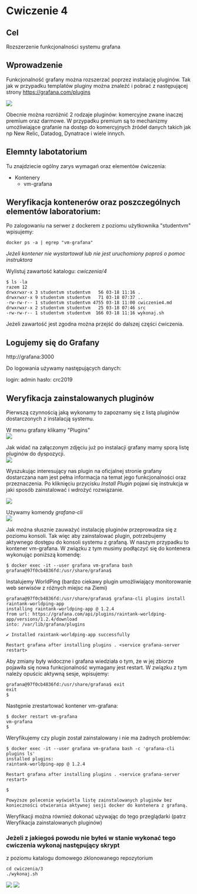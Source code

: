 # Cwiczenie 4

## Cel
Rozszerzenie funkcjonalności systemu grafana

## Wprowadzenie
Funkcjonalność grafany można rozszerzać poprzez instalację pluginów.
Tak jak w przypadku templatów pluginy można znaleźć i pobrać z następującej strony https://grafana.com/plugins


![](src/pluginy.png "")

Obecnie można rozróżnić 2 rodzaje pluginów: komercyjne zwane inaczej premium oraz darmowe. W przypadku premium są to mechanizmy umożliwiające grafanie na dostęp do komercyjnych źródeł danych takich jak np New Relic, Datadog, Dynatrace i wiele innych.



## Elemnty labotatorium

Tu znajdziecie ogólny zarys wymagań oraz elementów ćwiczenia:

+ Kontenery
  * vm-grafana


## Weryfikacja kontenerów oraz poszczególnych elementów laboratorium:

Po zalogowaniu na serwer z dockerem z poziomu użytkownika "studentvm" wpisujemy:
```
docker ps -a | egrep "vm-grafana"
```

*Jeżeli kontener nie wystartował lub nie jest uruchomiony poproś o pomoc instruktora*

Wylistuj zawartość katalogu: *cwiczenia/4*

```
$ ls -la
razem 12
drwxrwxr-x 3 studentvm studentvm   56 03-18 11:16 .
drwxrwxr-x 9 studentvm studentvm   71 03-18 07:37 ..
-rw-rw-r-- 1 studentvm studentvm 4755 03-18 11:00 cwiczenie4.md
drwxrwxr-x 2 studentvm studentvm   25 03-18 07:46 src
-rw-rw-r-- 1 studentvm studentvm  166 03-18 11:16 wykonaj.sh

```


Jeżeli zawartość jest zgodna można przejść do dalszej części ćwiczenia.


## Logujemy się do Grafany

http://grafana:3000

Do logowania używamy następujących danych:

login: admin
hasło: crc2019

## Weryfikacja zainstalowanych pluginów
Pierwszą czynnością jaką wykonamy to zapoznamy się z listą pluginów dostarczonych z instalacją systemu.

W menu grafany klikamy "Plugins"<br/>
![](src/pluginy-01.jpg "")

Jak widać na załączonym zdjęciu już po instalacji grafany mamy sporą listę pluginów do dyspozycji.<br/>
![](src/pluginy-02.jpg "")

Wyszukując interesujący nas plugin na oficjalnej stronie grafany dostarczana nam jest pełna informacja na temat jego funkcjonalności oraz przeznaczenia. Po kliknięciu przycisku *Install Plugin* pojawi się instrukcja w jaki sposób zainstalować i wdrożyć rozwiązanie.

![](src/pluginy-03.jpg "")

Używamy komendy *grafana-cli*<br/>
![](src/pluginy-04.jpg "")

Jak można słusznie zauważyć instalację pluginów przeprowadza się z poziomu konsoli. Tak więc aby zainstalować plugin, potrzebujemy aktywnego dostępu do konsoli systemu z grafaną. W naszym przypadku to kontener vm-grafana. W związku z tym musimy podłączyć się do kontenera wykonując poniższą komendę:

```
$ docker exec -it --user grafana vm-grafana bash
grafana@97f0cb4836fd:/usr/share/grafana$
```

Instalujemy WorldPing (bardzo ciekawy plugin umożliwiający monitorowanie web serwisów z różnych miejsc na Ziemi)

```
grafana@97f0cb4836fd:/usr/share/grafana$ grafana-cli plugins install raintank-worldping-app
installing raintank-worldping-app @ 1.2.4
from url: https://grafana.com/api/plugins/raintank-worldping-app/versions/1.2.4/download
into: /var/lib/grafana/plugins

✔ Installed raintank-worldping-app successfully

Restart grafana after installing plugins . <service grafana-server restart>
```

Aby zmiany były widoczne i grafana wiedziała o tym, że w jej zbiorze pojawiła się nowa funkcjonalność wymagany jest restart. W związku z tym należy opuścic aktywną sesje, wpisujemy:

```
grafana@97f0cb4836fd:/usr/share/grafana$ exit
exit
$
```

Następnie zrestartować kontener vm-grafana:

```
$ docker restart vm-grafana
vm-grafana
$
```

Weryfikujemy czy plugin został zainstalowany i nie ma żadnych problemów:

```
$ docker exec -it --user grafana vm-grafana bash -c 'grafana-cli plugins ls'
installed plugins:
raintank-worldping-app @ 1.2.4

Restart grafana after installing plugins . <service grafana-server restart>

$
```

`Powyższe polecenie wyświetla listę zainstalowanych pluginów bez konieczności otwierania aktywnej sesji docker do kontenera z grafaną.`

Weryfikacji można również dokonać używając do tego przeglądarki (patrz Weryfikacja zainstalowanych pluginów)

### Jeżeli z jakiegoś powodu nie byłeś w stanie wykonać tego cwiczenia wykonaj następujący skrypt

z poziomu katalogu domowego zklonowanego repozytorium
```
cd cwiczenia/3
./wykonaj.sh
```

[<img src="../images/prev.png">](../../cwiczenia/3/cwiczenie3.md)
[<img src="../images/next.png">](../../cwiczenia/5/cwiczenie5.md)
